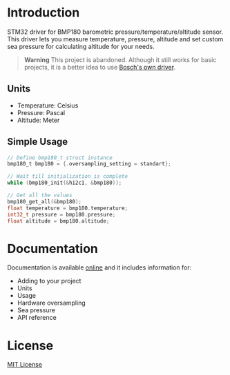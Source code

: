 # Introduction

STM32 driver for BMP180 barometric pressure/temperature/altitude sensor. This driver lets you measure temperature, pressure, altitude and set custom sea pressure for calculating altitude for your needs.

> **Warning**
> This project is abandoned. Although it still works for basic projects, it is a better idea to use [Bosch's own driver](https://github.com/BoschSensortec/BMP180_driver).

## Units

* Temperature: Celsius
* Pressure: Pascal
* Altitude: Meter

## Simple Usage

```c
// Define bmp180_t struct instance
bmp180_t bmp180 = {.oversampling_setting = standart};

// Wait till initialization is complete
while (bmp180_init(&hi2c1, &bmp180));

// Get all the values
bmp180_get_all(&bmp180);
float temperature = bmp180.temperature;
int32_t pressure = bmp180.pressure;
float altitude = bmp180.altitude;
```

# Documentation

Documentation is available [online](https://bmp180-stm32-driver.readthedocs.io/en/latest/) and it includes information for:

* Adding to your project
* Units
* Usage
* Hardware oversampling
* Sea pressure
* API reference

# License

[MIT License](LICENSE)
